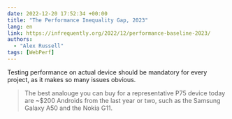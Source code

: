 ```yaml
---
date: 2022-12-20 17:52:34 +00:00
title: "The Performance Inequality Gap, 2023"
lang: en
link: https://infrequently.org/2022/12/performance-baseline-2023/
authors:
  - "Alex Russell"
tags: [WebPerf]
---
```


Testing performance on actual device should be mandatory for every project, as it makes so many issues obvious.

> The best analouge you can buy for a representative P75 device today are ~$200 Androids from the last year or two, such as the Samsung Galaxy A50 and the Nokia G11.
